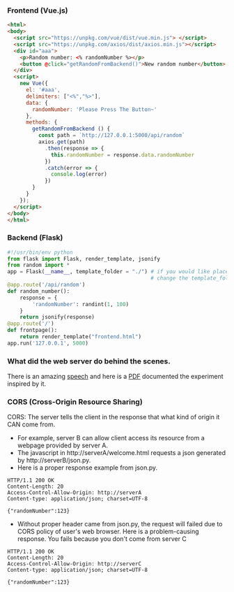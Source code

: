 ### Frontend (Vue.js)
```html
<html>  
<body> 
  <script src="https://unpkg.com/vue/dist/vue.min.js"> </script>
  <script src="https://unpkg.com/axios/dist/axios.min.js"></script>
  <div id="aaa">  
    <p>Random number: <% randomNumber %></p>
    <button @click="getRandomFromBackend()">New random number</button>
  </div>
  <script>
    new Vue({       
      el: '#aaa',    
      delimiters: ["<%","%>"],
      data: {         
        randomNumber: 'Please Press The Button~'
      },
      methods: {
        getRandomFromBackend () {
          const path = `http://127.0.0.1:5000/api/random`
          axios.get(path)
            .then(response => {
              this.randomNumber = response.data.randomNumber
            })
            .catch(error => {
              console.log(error)
            })
        }
      }
    });
  </script>
</body>
</html>
```
### Backend (Flask)
```python
#!/usr/bin/env python 
from flask import Flask, render_template, jsonify 
from random import *
app = Flask(__name__, template_folder = "./") # if you would like place frontend.html in another folder,
                                              # change the template_folder 
@app.route('/api/random')
def random_number():
    response = {
        'randomNumber': randint(1, 100)
    }
    return jsonify(response)
@app.route('/')
def frontpage():
    return render_template("frontend.html")
app.run('127.0.0.1', 5000)
```
### What did the web server do behind the scenes.
There is an amazing [speech](https://youtu.be/WqrCnVAkLIo) and here is a [PDF](https://github.com/xg590/tutorials/blob/master/web_dev/Web_API_Crash_Course.pdf) documented the experiment inspired by it.
### CORS (Cross-Origin Resource Sharing)
CORS: The server tells the client in the response that what kind of origin it CAN come from. 
* For example, server B can allow client access its resource from a webpage provided by server A. 
* The javascript in http://serverA/welcome.html requests a json generated by http://serverB/json.py. 
* Here is a proper response example from json.py.
```
HTTP/1.1 200 OK 
Content-Length: 20
Access-Control-Allow-Origin: http://serverA
Content-type: application/json; charset=UTF-8

{"randomNumber":123}
```
* Without proper header came from json.py, the request will failed due to CORS policy of user's web browser. Here is a problem-causing response. You fails because you don't come from server C 
```
HTTP/1.1 200 OK 
Content-Length: 20
Access-Control-Allow-Origin: http://serverC
Content-type: application/json; charset=UTF-8

{"randomNumber":123}
```
